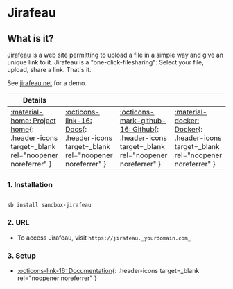 # Jirafeau

## What is it?

[Jirafeau](https://gitlab.com/mojo42/Jirafeau)  is a web site permitting to upload a file in a simple way and give an unique link to it. Jirafeau is a "one-click-filesharing": Select your file, upload, share a link. That's it.

See [jirafeau.net](https://jirafeau.net/) for a demo.

| Details     |             |             |             |
|-------------|-------------|-------------|-------------|
| [:material-home: Project home](https://gitlab.com/mojo42/Jirafeau){: .header-icons target=_blank rel="noopener noreferrer" } | [:octicons-link-16: Docs](https://gitlab.com/mojo42/Jirafeau){: .header-icons target=_blank rel="noopener noreferrer" } | [:octicons-mark-github-16: Github](https://gitlab.com/mojo42/Jirafeau){: .header-icons target=_blank rel="noopener noreferrer" } | [:material-docker: Docker](https://hub.docker.com/r/jgeusebroek/jirafeau){: .header-icons target=_blank rel="noopener noreferrer" }|

### 1. Installation

``` shell

sb install sandbox-jirafeau

```

### 2. URL

- To access Jirafeau, visit `https://jirafeau._yourdomain.com_`

### 3. Setup

- [:octicons-link-16: Documentation](https://gitlab.com/mojo42/Jirafeau){: .header-icons target=_blank rel="noopener noreferrer" }
